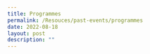 ```yaml
---
title: Programmes
permalink: /Resouces/past-events/programmes
date: 2022-08-18
layout: post
description: ""
---
```

